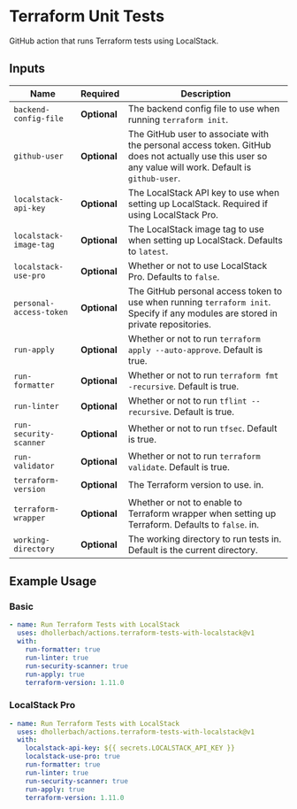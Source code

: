 # Terraform Unit Tests

GitHub action that runs Terraform tests using LocalStack.

## Inputs

| Name                    | Required     | Description                                                                                                                                           |
| ----------------------- | ------------ | ----------------------------------------------------------------------------------------------------------------------------------------------------- |
| `backend-config-file`   | **Optional** | The backend config file to use when running `terraform init`.                                                                                         |
| `github-user`           | **Optional** | The GitHub user to associate with the personal access token. GitHub does not actually use this user so any value will work. Default is `github-user`. |
| `localstack-api-key`    | **Optional** | The LocalStack API key to use when setting up LocalStack. Required if using LocalStack Pro.                                                           |
| `localstack-image-tag`  | **Optional** | The LocalStack image tag to use when setting up LocalStack. Defaults to `latest`.                                                                     |
| `localstack-use-pro`    | **Optional** | Whether or not to use LocalStack Pro. Defaults to `false`.                                                                                            |
| `personal-access-token` | **Optional** | The GitHub personal access token to use when running `terraform init`. Specify if any modules are stored in private repositories.                     |
| `run-apply`             | **Optional** | Whether or not to run `terraform apply --auto-approve`. Default is true.                                                                              |
| `run-formatter`         | **Optional** | Whether or not to run `terraform fmt -recursive`. Default is true.                                                                                    |
| `run-linter`            | **Optional** | Whether or not to run `tflint --recursive`. Default is true.                                                                                          |
| `run-security-scanner`  | **Optional** | Whether or not to run `tfsec`. Default is true.                                                                                                       |
| `run-validator`         | **Optional** | Whether or not to run `terraform validate`. Default is true.                                                                                          |
| `terraform-version`     | **Optional** | The Terraform version to use. in.                                                                                                                     |
| `terraform-wrapper`     | **Optional** | Whether or not to enable to Terraform wrapper when setting up Terraform. Defaults to `false`. in.                                                     |
| `working-directory`     | **Optional** | The working directory to run tests in. Default is the current directory.                                                                              |

## Example Usage

### Basic

```yaml
- name: Run Terraform Tests with LocalStack
  uses: dhollerbach/actions.terraform-tests-with-localstack@v1
  with:
    run-formatter: true
    run-linter: true
    run-security-scanner: true
    run-apply: true
    terraform-version: 1.11.0
```

### LocalStack Pro

```yaml
- name: Run Terraform Tests with LocalStack
  uses: dhollerbach/actions.terraform-tests-with-localstack@v1
  with:
    localstack-api-key: ${{ secrets.LOCALSTACK_API_KEY }}
    localstack-use-pro: true
    run-formatter: true
    run-linter: true
    run-security-scanner: true
    run-apply: true
    terraform-version: 1.11.0
```
